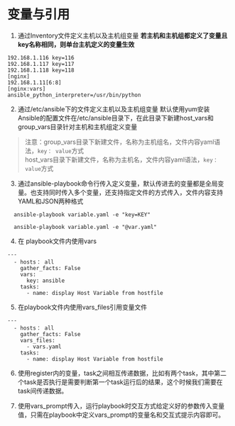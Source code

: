 # 变量与引用

1. 通过Inventory文件定义主机以及主机组变量
  **若主机和主机组都定义了变量且key名称相同，则单台主机定义的变量生效**
  ```
  192.168.1.116 key=116
  192.168.1.117 key=117
  192.168.1.118 key=118
  [nginx]
  192.168.1.11[6:8]
  [nginx:vars]
  ansible_python_interpreter=/usr/bin/python
  ```
2. 通过/etc/ansible下的文件定义主机以及主机组变量
  默认使用yum安装Ansible的配置文件在/etc/ansible目录下，在此目录下新建host_vars和group_vars目录针对主机和主机组定义变量
> 注意：group_vars目录下新建文件，名称为主机组名，文件内容yaml语法，`key： value`方式<br>
host_vars目录下新建文件，名称为主机名，文件内容yaml语法，`key： value`方式<br>

3. 通过ansible-playbook命令行传入定义变量，默认传进去的变量都是全局变量。也支持同时传入多个变量，还支持指定文件的方式传入，文件内容支持YAML和JSON两种格式
```
  ansible-playbook variable.yaml -e "key=KEY"

  ansible-playbook variable.yaml -e "@var.yaml"
```
4. 在 playbook文件内使用vars
```
---
  - hosts： all
    gather_facts: False
    vars:
      key: ansible
    tasks:
      - name: display Host Variable from hostfile
```
5. 在playbook文件内使用vars_files引用变量文件
```
---
  - hosts： all
    gather_facts: False
    vars_files:
      - vars.yaml
    tasks:
      - name: display Host Variable from hostfile
```
6. 使用register内的变量，task之间相互传递数据，比如有两个task，其中第二个task是否执行是需要判断第一个task运行后的结果，这个时候我们需要在task间传递数据。

7. 使用vars_prompt传入，运行playbook时交互方式给定义好的参数传入变量值，只需在playbook中定义vars_prompt的变量名和交互式提示内容即可。
